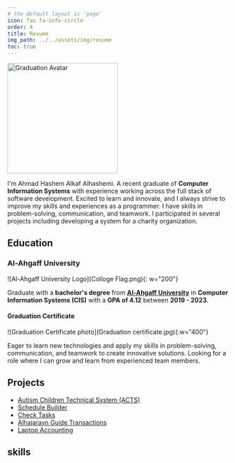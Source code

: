 ```yaml
---
# the default layout is 'page'
icon: fas fa-info-circle
order: 4
title: Resume
img_path: ../../assets/img/resume
toc: true
---
```


<div class="d-flex justify-content-center">
    <img class="border border-success rounded-3 overflow-hidden" width="250px" src="University personal photo 6x6 (HD).jpg" alt="Graduation Avatar" />
</div>

I'm Ahmad Hashem Alkaf Alhashemi. A recent graduate of **Computer Information Systems** with experience working across the full stack of software development. Excited to learn and innovate, and I always strive to improve my skills and experiences as a programmer. I have skills in problem-solving, communication, and teamwork. I participated in several projects including developing a system for a charity organization.

## Education

### Al-Ahgaff University

![Al-Ahgaff University Logo](Colloge Flag.png){: w="200"}

Graduate with a **bachelor's degree** from [**Al-Ahgaff University**](http://ahgaff.edu) in **Computer Information Systems (CIS)** with a **GPA of 4.12** between **2019 - 2023**.

#### Graduation Certificate
![Graduation Certificate photo](Graduation certificate.jpg){:w="400"}

Eager to learn new technologies and apply my skills in problem-solving,
communication, and teamwork to create innovative solutions. Looking for a role where I can grow and learn from experienced team members.

## Projects

- [Autism Children Technical System (ACTS)](../../../posts/ACTS)
- [Schedule Builder](../../../posts/Schedule-Builder)
- [Check Tasks](../../../posts/Check-Tasks)
- [Alhajarayn Guide Transactions](../../../posts/Alhajarayn-Guide-Transactions)
- [Laptop Accounting](../../../posts/Laptop-Accounting)

## skills
